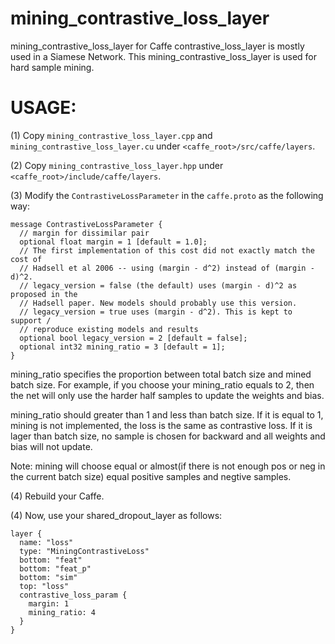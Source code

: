 # mining_contrastive_loss_layer
mining_contrastive_loss_layer for Caffe
contrastive_loss_layer is mostly used in a Siamese Network. This mining_contrastive_loss_layer is used for hard sample mining.

# USAGE:
(1) Copy `mining_contrastive_loss_layer.cpp` and `mining_contrastive_loss_layer.cu` under `<caffe_root>/src/caffe/layers`. 

(2) Copy `mining_contrastive_loss_layer.hpp` under `<caffe_root>/include/caffe/layers`.

(3) Modify the `ContrastiveLossParameter` in the `caffe.proto` as the following way:
```
message ContrastiveLossParameter {
  // margin for dissimilar pair
  optional float margin = 1 [default = 1.0];
  // The first implementation of this cost did not exactly match the cost of
  // Hadsell et al 2006 -- using (margin - d^2) instead of (margin - d)^2.
  // legacy_version = false (the default) uses (margin - d)^2 as proposed in the
  // Hadsell paper. New models should probably use this version.
  // legacy_version = true uses (margin - d^2). This is kept to support /
  // reproduce existing models and results
  optional bool legacy_version = 2 [default = false];
  optional int32 mining_ratio = 3 [default = 1];
}
```
mining_ratio specifies the proportion between total batch size and mined batch size. For example, if you choose your mining_ratio equals to 2, then the net will only use the harder half samples to update the weights and bias.

mining_ratio should greater than 1 and less than batch size. If it is equal to 1, mining is not implemented, the loss is the same as contrastive loss. If it is lager than batch size, no sample is chosen for backward and all weights and bias will not update.

Note: mining will choose equal or almost(if there is not enough pos or neg in the current batch size) equal positive samples and negtive samples. 

(4) Rebuild your Caffe.  

(4) Now, use your shared_dropout_layer as follows:

```
layer {
  name: "loss"
  type: "MiningContrastiveLoss"
  bottom: "feat"
  bottom: "feat_p"
  bottom: "sim"
  top: "loss"
  contrastive_loss_param {
    margin: 1
    mining_ratio: 4
  }
}
```

